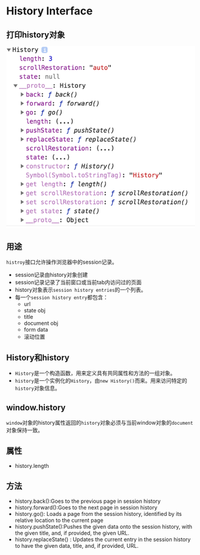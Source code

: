 # History Interface


## 打印history对象

![History Object](images/history-object.png)

## 用途
`histroy`接口允许操作浏览器中的session记录。
- session记录由history对象创建
- session记录记录了当前窗口或当前tab内访问过的页面
- history对象表示`session history entries`的一个列表。
- 每一个`session history entry`都包含：
  - url
  - state obj
  - title
  - document obj
  - form data
  - 滚动位置

## History和history
- `History`是一个构造函数，用来定义具有共同属性和方法的一组对象。
- `history`是一个实例化的`History`，由`new History()`而来。用来访问特定的`history`对象信息。

## window.history
`window`对象的history属性返回的`history`对象必须与当前window对象的`document`对象保持一致。

## 属性
- history.length

## 方法
- history.back():Goes to the previous page in session history
- history.forward():Goes to the next page in session history
- history.go(): Loads a page from the session history, identified by its relative location to the current page
- history.pushState():Pushes the given data onto the session history, with the given title, and, if provided, the given URL.
- history.replaceState() : Updates the current entry in the session history to have the given data, title, and, if provided, URL.
